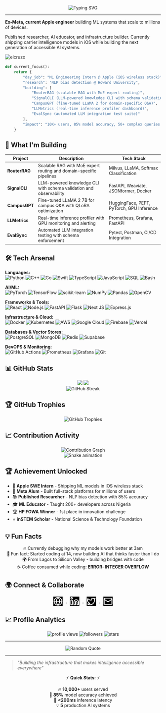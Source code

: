 <div align="center">
  <img src="https://readme-typing-svg.herokuapp.com?font=Fira+Code&pause=1000&color=F75C7E&center=true&vCenter=true&width=435&lines=Hey%2C+I'm+Ayo+%F0%9F%91%8B;Ex-Meta%2C+Current+Apple+Engineer;Building+AI+Infrastructure+at+Scale;Published+ML+Researcher;10K%2B+Users+Served" alt="Typing SVG" />
</div>

---

**Ex-Meta, current Apple engineer** building ML systems that scale to millions of devices.

Published researcher, AI educator, and infrastructure builder. Currently shipping carrier intelligence models in iOS while building the next generation of accessible AI systems.

<p align="left"> <img src="https://komarev.com/ghpvc/?username=elcruzo&label=Profile%20views&color=0e75b6&style=flat" alt="elcruzo" /> </p>

```python
def current_focus():
    return {
        "day_job": "ML Engineering Intern @ Apple (iOS wireless stack)",
        "research": "NLP bias detection @ Howard University", 
        "building": [
            "RouterRAG (scalable RAG with MoE expert routing)",
            "SignalCLI (LLM-powered knowledge CLI with schema validation)", 
            "CampusGPT (fine-tuned LLaMA 2 for domain-specific Q&A)",
            "LLMetrics (real-time inference profiler dashboard)",
            "EvalSync (automated LLM integration test suite)"
        ],
        "impact": "10K+ users, 85% model accuracy, 50+ complex queries optimized"
    }
```

## 🚀 What I'm Building

| Project | Description | Tech Stack |
|---------|-------------|------------|
| **RouterRAG** | Scalable RAG with MoE expert routing and domain-specific pipelines | Milvus, LLaMA, Softmax Classification |
| **SignalCLI** | LLM-powered knowledge CLI with schema validation and observability | FastAPI, Weaviate, JSONformer, Docker |
| **CampusGPT** | Fine-tuned LLaMA 2 7B for campus Q&A with QLoRA optimization | HuggingFace, PEFT, PyTorch, GPU Inference |
| **LLMetrics** | Real-time inference profiler with GPU monitoring and alerting | Prometheus, Grafana, FastAPI |
| **EvalSync** | Automated LLM integration testing with schema enforcement | Pytest, Postman, CI/CD Integration |

## 🛠️ Tech Arsenal

**Languages:**  
![Python](https://img.shields.io/badge/python-3670A0?style=for-the-badge&logo=python&logoColor=ffdd54) ![C++](https://img.shields.io/badge/c++-%2300599C.svg?style=for-the-badge&logo=c%2B%2B&logoColor=white) ![Go](https://img.shields.io/badge/go-%2300ADD8.svg?style=for-the-badge&logo=go&logoColor=white) ![Swift](https://img.shields.io/badge/swift-F54A2A?style=for-the-badge&logo=swift&logoColor=white) ![TypeScript](https://img.shields.io/badge/typescript-%23007ACC.svg?style=for-the-badge&logo=typescript&logoColor=white) ![JavaScript](https://img.shields.io/badge/javascript-%23323330.svg?style=for-the-badge&logo=javascript&logoColor=%23F7DF1E) ![SQL](https://img.shields.io/badge/sql-%2300f.svg?style=for-the-badge&logo=postgresql&logoColor=white) ![Bash](https://img.shields.io/badge/bash-%23121011.svg?style=for-the-badge&logo=gnu-bash&logoColor=white)

**AI/ML:**  
![PyTorch](https://img.shields.io/badge/PyTorch-%23EE4C2C.svg?style=for-the-badge&logo=PyTorch&logoColor=white) ![TensorFlow](https://img.shields.io/badge/TensorFlow-%23FF6F00.svg?style=for-the-badge&logo=TensorFlow&logoColor=white) ![scikit-learn](https://img.shields.io/badge/scikit--learn-%23F7931E.svg?style=for-the-badge&logo=scikit-learn&logoColor=white) ![NumPy](https://img.shields.io/badge/numpy-%23013243.svg?style=for-the-badge&logo=numpy&logoColor=white) ![Pandas](https://img.shields.io/badge/pandas-%23150458.svg?style=for-the-badge&logo=pandas&logoColor=white) ![OpenCV](https://img.shields.io/badge/opencv-%23white.svg?style=for-the-badge&logo=opencv&logoColor=white)

**Frameworks & Tools:**  
![React](https://img.shields.io/badge/react-%2320232a.svg?style=for-the-badge&logo=react&logoColor=%2361DAFB) ![Node.js](https://img.shields.io/badge/node.js-6DA55F?style=for-the-badge&logo=node.js&logoColor=white) ![FastAPI](https://img.shields.io/badge/FastAPI-005571?style=for-the-badge&logo=fastapi) ![Flask](https://img.shields.io/badge/flask-%23000.svg?style=for-the-badge&logo=flask&logoColor=white) ![Next JS](https://img.shields.io/badge/Next-black?style=for-the-badge&logo=next.js&logoColor=white) ![Express.js](https://img.shields.io/badge/express.js-%23404d59.svg?style=for-the-badge&logo=express&logoColor=%2361DAFB)

**Infrastructure & Cloud:**  
![Docker](https://img.shields.io/badge/docker-%230db7ed.svg?style=for-the-badge&logo=docker&logoColor=white) ![Kubernetes](https://img.shields.io/badge/kubernetes-%23326ce5.svg?style=for-the-badge&logo=kubernetes&logoColor=white) ![AWS](https://img.shields.io/badge/AWS-%23FF9900.svg?style=for-the-badge&logo=amazon-aws&logoColor=white) ![Google Cloud](https://img.shields.io/badge/GoogleCloud-%234285F4.svg?style=for-the-badge&logo=google-cloud&logoColor=white) ![Firebase](https://img.shields.io/badge/firebase-%23039BE5.svg?style=for-the-badge&logo=firebase) ![Vercel](https://img.shields.io/badge/vercel-%23000000.svg?style=for-the-badge&logo=vercel&logoColor=white)

**Databases & Vector Stores:**  
![PostgreSQL](https://img.shields.io/badge/postgresql-%23316192.svg?style=for-the-badge&logo=postgresql&logoColor=white) ![MongoDB](https://img.shields.io/badge/MongoDB-%234ea94b.svg?style=for-the-badge&logo=mongodb&logoColor=white) ![Redis](https://img.shields.io/badge/redis-%23DD0031.svg?style=for-the-badge&logo=redis&logoColor=white) ![Supabase](https://img.shields.io/badge/Supabase-3ECF8E?style=for-the-badge&logo=supabase&logoColor=white)

**DevOPS & Monitoring:**  
![GitHub Actions](https://img.shields.io/badge/github%20actions-%232671E5.svg?style=for-the-badge&logo=githubactions&logoColor=white) ![Prometheus](https://img.shields.io/badge/Prometheus-E6522C?style=for-the-badge&logo=Prometheus&logoColor=white) ![Grafana](https://img.shields.io/badge/grafana-%23F46800.svg?style=for-the-badge&logo=grafana&logoColor=white) ![Git](https://img.shields.io/badge/git-%23F05033.svg?style=for-the-badge&logo=git&logoColor=white)

## 📊 GitHub Stats

<div align="center">
  <img height="180em" src="https://github-readme-stats.vercel.app/api?username=elcruzo&show_icons=true&count_private=true&theme=radical&hide_border=true&bg_color=0d1117&title_color=F85D7F&icon_color=F85D7F"/>
  <img height="180em" src="https://github-readme-stats.vercel.app/api/top-langs/?username=elcruzo&layout=compact&theme=radical&hide_border=true&bg_color=0d1117&title_color=F85D7F"/>
</div>

<div align="center">
  <img src="https://github-readme-streak-stats.herokuapp.com?user=elcruzo&theme=radical&hide_border=true&background=0d1117&stroke=F85D7F&ring=F85D7F&fire=F85D7F&currStreakLabel=F85D7F" alt="GitHub Streak"/>
</div>

## 🏆 GitHub Trophies
<div align="center">
  <img src="https://github-profile-trophy.vercel.app/?username=elcruzo&theme=radical&no-frame=true&no-bg=true&margin-w=4&row=1" alt="GitHub Trophies"/>
</div>

## 📈 Contribution Activity
<div align="center">
  <img src="https://github-readme-activity-graph.vercel.app/graph?username=elcruzo&custom_title=Ayo's%20Contribution%20Graph&bg_color=0d1117&color=F85D7F&line=F85D7F&point=FFFFFF&area_color=F85D7F&title_color=FFFFFF&area=true" alt="Contribution Graph"/>
</div>

<div align="center">
  <img src="https://raw.githubusercontent.com/elcruzo/elcruzo/output/snake.svg" alt="Snake animation" />
</div>

## 🏆 Achievement Unlocked

- 🍎 **Apple SWE Intern** - Shipping ML models in iOS wireless stack
- 🔵 **Meta Alum** - Built full-stack platforms for millions of users  
- 📚 **Published Researcher** - NLP bias detection with 85% accuracy
- 🎓 **ML Educator** - Taught 200+ developers across Nigeria
- 🏆 **HP FOWA Winner** - 1st place in innovation challenge
- ⭐ **inSTEM Scholar** - National Science & Technology Foundation

## 💡 Fun Facts
<div align="center">
  
🔥 Currently debugging why my models work better at 3am  
🎯 Fun fact: Started coding at 14, now building AI that thinks faster than I do  
🌍 From Lagos to Silicon Valley - building bridges with code  
☕ Coffee consumed while coding: **ERROR: INTEGER OVERFLOW**  

</div>

## 🌍 Connect & Collaborate

<div align="center">
<a href="https://ayomide.ai" target="blank">
  <img align="center" src="https://raw.githubusercontent.com/lucide-icons/lucide/main/icons/globe.svg" alt="website" height="30" width="30" style="margin: 0 10px; filter: invert(1);"/>
</a>
<a href="https://linkedin.com/in/elcruzo" target="blank">
  <img align="center" src="https://raw.githubusercontent.com/lucide-icons/lucide/main/icons/linkedin.svg" alt="linkedin" height="30" width="30" style="margin: 0 10px; filter: invert(1);"/>
</a>
<a href="https://twitter.com/elcruzosym" target="blank">
  <img align="center" src="https://raw.githubusercontent.com/lucide-icons/lucide/main/icons/twitter.svg" alt="twitter" height="30" width="30" style="margin: 0 10px; filter: invert(1);"/>
</a>
<a href="mailto:ayomideadekoya266@gmail.com" target="blank">
  <img align="center" src="https://raw.githubusercontent.com/lucide-icons/lucide/main/icons/mail.svg" alt="email" height="30" width="30" style="margin: 0 10px; filter: invert(1);"/>
</a>
</div>

## 📈 Profile Analytics
<div align="center">
  <img src="https://komarev.com/ghpvc/?username=elcruzo&label=Profile%20Views&color=F85D7F&style=for-the-badge" alt="profile views" />
  <img src="https://img.shields.io/github/followers/elcruzo?label=Followers&style=for-the-badge&color=F85D7F" alt="followers" />
  <img src="https://img.shields.io/github/stars/elcruzo?label=Stars&style=for-the-badge&color=F85D7F" alt="stars" />
</div>

---

<div align="center">
  <img src="https://quotes-github-readme.vercel.app/api?type=horizontal&theme=radical" alt="Random Quote"/>
</div>

---

> *"Building the infrastructure that makes intelligence accessible everywhere"*

<div align="center">
  
⚡ **Quick Stats:** ⚡  

🔥 **10,000+** users served  
🎯 **85%** model accuracy achieved  
🚀 **<200ms** inference latency  
💡 **5** production AI systems  

</div>